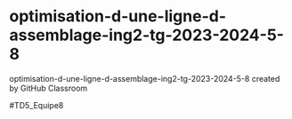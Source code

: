 # optimisation-d-une-ligne-d-assemblage-ing2-tg-2023-2024-5-8
optimisation-d-une-ligne-d-assemblage-ing2-tg-2023-2024-5-8 created by GitHub Classroom

#TD5_Equipe8
